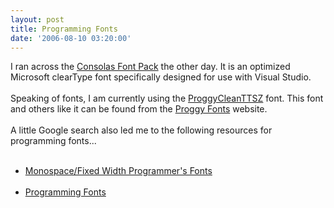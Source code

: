 ```yaml
---
layout: post
title: Programming Fonts
date: '2006-08-10 03:20:00'
---
```


I ran across the <a href="http://blogs.msdn.com/powertoys/archive/2006/05/09/593766.aspx">Consolas Font Pack</a> the other day. It is an optimized Microsoft clearType font specifically designed for use with Visual Studio.<br><br>Speaking of fonts, I am currently using the <a href="http://www.proggyfonts.com/download/screenshot_proggy_clean_sz.gif" target="_blank">ProggyCleanTTSZ</a> font. This font and others like it can be found from the <a href="http://www.proggyfonts.com/index.php?menu=download">Proggy Fonts</a> website.<br><br>A little Google search also led me to the following resources for programming fonts...<br><ul><br><li><a href="http://www.lowing.org/fonts/">Monospace/Fixed Width Programmer's Fonts</a></li><br><li><a href="http://keithdevens.com/wiki/ProgrammerFonts">Programming Fonts</a></li><br></ul>
